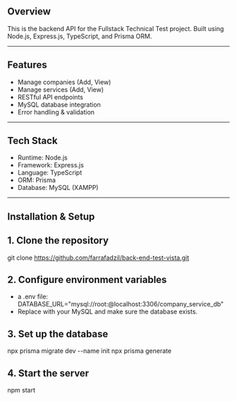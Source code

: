 ## Overview 
This is the backend API for the Fullstack Technical Test project.
Built using Node.js, Express.js, TypeScript, and Prisma ORM.

---
## Features
- Manage companies (Add, View)
- Manage services (Add, View)
- RESTful API endpoints
- MySQL database integration
- Error handling & validation

---
## Tech Stack
- Runtime: Node.js
- Framework: Express.js
- Language: TypeScript
- ORM: Prisma
- Database: MySQL (XAMPP)

---
## Installation & Setup

## 1. Clone the repository
git clone https://github.com/farrafadzil/back-end-test-vista.git

## 2. Configure environment variables
- a .env file:
  DATABASE_URL="mysql://root:@localhost:3306/company_service_db"
- Replace with your MySQL and make sure the database exists.

## 3. Set up the database
npx prisma migrate dev --name init
npx prisma generate

## 4. Start the server
npm start

